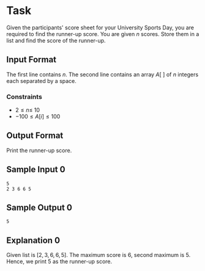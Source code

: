 # Task

Given the participants' score sheet for your University Sports Day, you are required to find the runner-up score. You are given $n$ scores. Store them in a list and find the score of the runner-up.

## Input Format

The first line contains $n$. The second line contains an array $A[$ $]$ of $n$ integers each separated by a space.

### Constraints

* $2 \le n \le$ 10
* $-100 \le A[i] \le 100$ 

## Output Format

Print the runner-up score.

## Sample Input 0

```
5
2 3 6 6 5
```

## Sample Output 0

```
5
```

## Explanation 0

Given list is $[2, 3, 6, 6, 5]$. The maximum score is $6$, second maximum is $5$. Hence, we print $5$ as the runner-up score.
